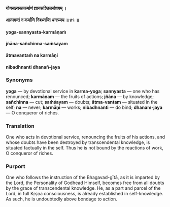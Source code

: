 #### योगसन्न्यस्तकर्माणं ज्ञानसञ्छिन्नसंशयम् ।
#### आत्मवन्तं न कर्माणि निबध्नन्ति धनञ्जय ॥ ४१ ॥

#### yoga-sannyasta-karmāṇaṁ
#### jñāna-sañchinna-saṁśayam
#### ātmavantaṁ na karmāṇi
#### nibadhnanti dhanañ-jaya

### Synonyms

**yoga** — by devotional service in **karma-yoga**; **sannyasta** — one who has renounced; **karmāṇam** — the fruits of actions; **jñāna** — by knowledge; **sañchinna** — cut; **saṁśayam** — doubts; **ātma**-**vantam** — situated in the self; **na** — never; **karmāṇi** — works; **nibadhnanti** — do bind; **dhanam**-**jaya** — O conqueror of riches.

### Translation

One who acts in devotional service, renouncing the fruits of his actions, and whose doubts have been destroyed by transcendental knowledge, is situated factually in the self. Thus he is not bound by the reactions of work, O conqueror of riches.

### Purport

One who follows the instruction of the Bhagavad-gītā, as it is imparted by the Lord, the Personality of Godhead Himself, becomes free from all doubts by the grace of transcendental knowledge. He, as a part and parcel of the Lord, in full Kṛṣṇa consciousness, is already established in self-knowledge. As such, he is undoubtedly above bondage to action.